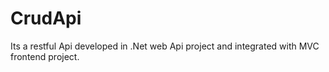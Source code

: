# CrudApi
Its a restful Api developed in .Net web Api project and integrated with MVC frontend project.
